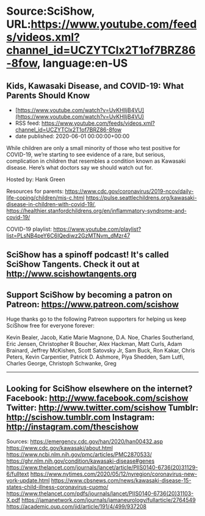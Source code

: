 # Source:SciShow, URL:https://www.youtube.com/feeds/videos.xml?channel_id=UCZYTClx2T1of7BRZ86-8fow, language:en-US

## Kids, Kawasaki Disease, and COVID-19: What Parents Should Know
 - [https://www.youtube.com/watch?v=UvKHlljB4VU](https://www.youtube.com/watch?v=UvKHlljB4VU)
 - RSS feed: https://www.youtube.com/feeds/videos.xml?channel_id=UCZYTClx2T1of7BRZ86-8fow
 - date published: 2020-06-01 00:00:00+00:00

While children are only a small minority of those who test positive for COVID-19, we’re starting to see evidence of a rare, but serious, complication in children that resembles a condition known as Kawasaki disease. Here’s what doctors say we should watch out for.

Hosted by: Hank Green

Resources for parents: https://www.cdc.gov/coronavirus/2019-ncov/daily-life-coping/children/mis-c.html
https://pulse.seattlechildrens.org/kawasaki-disease-in-children-with-covid-19/, https://healthier.stanfordchildrens.org/en/inflammatory-syndrome-and-covid-19/

COVID-19 playlist: https://www.youtube.com/playlist?list=PLsNB4peY6C6IQediwz2GzMTNvm_dMzr47

SciShow has a spinoff podcast! It's called SciShow Tangents. Check it out at http://www.scishowtangents.org
----------
Support SciShow by becoming a patron on Patreon: https://www.patreon.com/scishow
----------
Huge thanks go to the following Patreon supporters for helping us keep SciShow free for everyone forever:

Kevin Bealer, Jacob, Katie Marie Magnone, D.A. Noe, Charles Southerland, Eric Jensen, Christopher R Boucher, Alex Hackman, Matt Curls, Adam Brainard, Jeffrey McKishen, Scott Satovsky Jr, Sam Buck, Ron Kakar, Chris Peters, Kevin Carpentier, Patrick D. Ashmore, Piya Shedden, Sam Lutfi, Charles George, Christoph Schwanke, Greg

----------
Looking for SciShow elsewhere on the internet?
Facebook: http://www.facebook.com/scishow
Twitter: http://www.twitter.com/scishow
Tumblr: http://scishow.tumblr.com
Instagram: http://instagram.com/thescishow
----------
Sources:
https://emergency.cdc.gov/han/2020/han00432.asp
https://www.cdc.gov/kawasaki/about.html
https://www.ncbi.nlm.nih.gov/pmc/articles/PMC2870533/
https://ghr.nlm.nih.gov/condition/kawasaki-disease#genes
https://www.thelancet.com/journals/lancet/article/PIIS0140-6736(20)31129-6/fulltext
https://www.nytimes.com/2020/05/12/nyregion/coronavirus-new-york-update.html
https://www.cbsnews.com/news/kawasaki-disease-15-states-child-illness-coronavirus-cuomo/
https://www.thelancet.com/pdfs/journals/lancet/PIIS0140-6736(20)31103-X.pdf
https://jamanetwork.com/journals/jamaneurology/fullarticle/2764549
https://academic.oup.com/jid/article/191/4/499/937208

